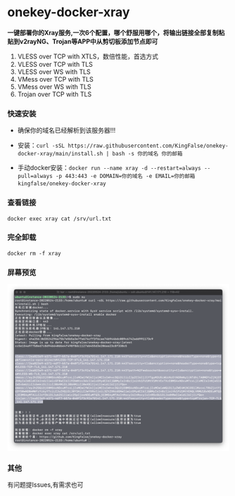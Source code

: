 # onekey-docker-xray

**一键部署你的Xray服务,一次6个配置，哪个舒服用哪个，将输出链接全部复制粘贴到v2rayNG、Trojan等APP中从剪切板添加节点即可**

1. VLESS over TCP with XTLS，数倍性能，首选方式
2. VLESS over TCP with TLS
3. VLESS over WS with TLS
4. VMess over TCP with TLS
5. VMess over WS with TLS
6. Trojan over TCP with TLS

### 快速安装

* 确保你的域名已经解析到该服务器!!!

* 安装：`curl -sSL https://raw.githubusercontent.com/KingFalse/onekey-docker-xray/main/install.sh | bash -s 你的域名 你的邮箱`

* 手动docker安装：`docker run --name xray -d --restart=always --pull=always -p 443:443 -e DOMAIN=你的域名 -e EMAIL=你的邮箱 kingfalse/onekey-docker-xray`

### 查看链接

```
docker exec xray cat /srv/url.txt
```

### 完全卸载

```
docker rm -f xray
```

### 屏幕预览

![screenshot](screenshot/img.png)

### 其他

有问题提Issues,有需求也可
